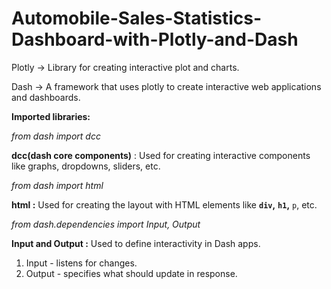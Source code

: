 # Automobile-Sales-Statistics-Dashboard-with-Plotly-and-Dash

Plotly -> Library for creating interactive plot and charts.

Dash -> A framework that uses plotly to create interactive web applications and dashboards.

**Imported libraries:**

*from dash import dcc*

**dcc(dash core components)** : Used for creating interactive components like graphs, dropdowns, sliders, etc.

*from dash import html*

**html :** Used for creating the layout with HTML elements like **`div`,** **`h1`,** `p`, etc.

*from dash.dependencies import Input, Output*

**Input and Output :** Used to define interactivity in Dash apps.

1. Input - listens for changes.
2. Output - specifies what should update in response.
